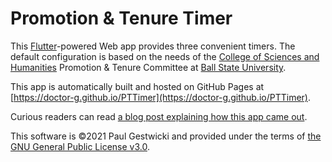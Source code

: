 # Promotion & Tenure Timer

This [Flutter](http://flutter.dev/)-powered Web app provides three convenient timers. The default configuration is based on the
needs of the [College of Sciences and Humanities](https://bsu.edu/csh) Promotion & Tenure Committee at [Ball State University](https://bsu.edu).

This app is automatically built and hosted on GitHub Pages at
[https://doctor-g.github.io/PTTimer](https://doctor-g.github.io/PTTimer).

Curious readers can read [a blog post explaining how this app
came out](http://paulgestwicki.blogspot.com/2021/09/a-custom-timer-for-p-secretaries.html).

This software is &copy;2021 Paul Gestwicki and provided under the
terms of [the GNU General Public License v3.0](LICENSE).